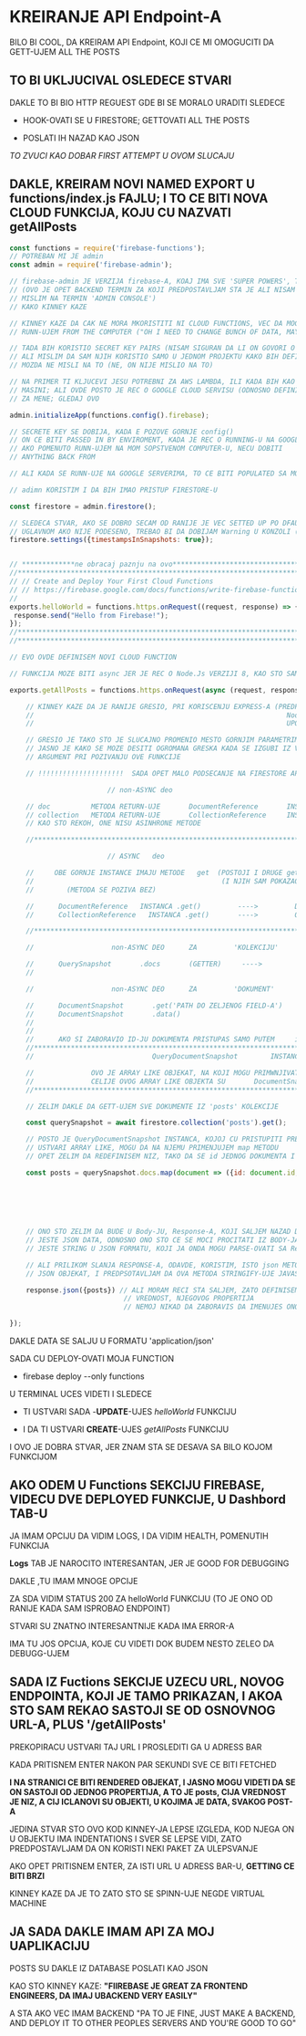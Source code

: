 # KREIRANJE API Endpoint-A

BILO BI COOL, DA KREIRAM API Endpoint, KOJI CE MI OMOGUCITI DA GETT-UJEM ALL THE POSTS

## TO BI UKLJUCIVAL OSLEDECE STVARI

DAKLE TO BI BIO HTTP REGUEST GDE BI SE MORALO URADITI SLEDECE

- HOOK-OVATI SE U FIRESTORE; GETTOVATI ALL THE POSTS

- POSLATI IH NAZAD KAO JSON

*TO ZVUCI KAO DOBAR FIRST ATTEMPT U OVOM SLUCAJU*

## DAKLE, KREIRAM NOVI NAMED EXPORT U functions/index.js FAJLU;  I TO CE BITI NOVA CLOUD FUNKCIJA, KOJU CU NAZVATI getAllPosts

```javascript
const functions = require('firebase-functions');
// POTREBAN MI JE admin
const admin = require('firebase-admin');

// firebase-admin JE VERZIJA firebase-A, KOAJ IMA SVE 'SUPER POWERS', THAT THE ADMIN CONSOLE HAS 
// (OVO JE OPET BACKEND TERMIN ZA KOJI PREDPOSTAVLJAM STA JE ALI NISAM RADIO BACKEND U KLASICNOM SMISLU
// MISLIM NA TERMIN 'ADMIN CONSOLE')
// KAKO KINNEY KAZE

// KINNEY KAZE DA CAK NE MORA MKORISTITI NI CLOUD FUNCTIONS, VEC DA MOGU KORISITI firebase-admin KAO SCRIPT KOJI
// RUNN-UJEM FROM THE COMPUTER ("OH I NEED TO CHANGE BUNCH OF DATA, MAYBE HOW COMMENTS ARE FORMATED")

// TADA BIH KORISTIO SECRET KEY PAIRS (NISAM SIGURAN DA LI ON GOVORI O VAPID KLJUCEVIMA, KOJE SAM KORISTIO
// ALI MISLIM DA SAM NJIH KORISTIO SAMO U JEDNOM PROJEKTU KAKO BIH DEFINISAO SUBSCRIBING NA NOTIFICATIONS)
// MOZDA NE MISLI NA TO (NE, ON NIJE MISLIO NA TO)

// NA PRIMER TI KLJUCEVI JESU POTREBNI ZA AWS LAMBDA, ILI KADA BIH KAO SO SAM REKAO, STVARI RADIO LOKLNO N MOJOJ 
// MASINI; ALI OVDE POSTO JE REC O GOOGLE CLOUD SERVISU (ODNOSNO DEFINISEM CODE ZA NJIHOVE SERVERE), TO JE URADJENO 
// ZA MENE; GLEDAJ OVO

admin.initializeApp(functions.config().firebase);

// SECRETE KEY SE DOBIJA, KADA E POZOVE GORNJE config()
// ON CE BITI PASSED IN BY ENVIROMENT, KADA JE REC O RUNNING-U NA GOOGLE SERVERIMA
// AKO POMENUTO RUNN-UJEM NA MOM SOPSTVENOM COMPUTER-U, NECU DOBITI
// ANYTHING BACK FROM

// ALI KADA SE RUNN-UJE NA GOOGLE SERVERIMA, TO CE BITI POPULATED SA MOJIM:     SECRET KEY PAIR-OM

// adimn KORISTIM I DA BIH IMAO PRISTUP FIRESTORE-U

const firestore = admin.firestore();

// SLEDECA STVAR, AKO SE DOBRO SECAM OD RANIJE JE VEC SETTED UP PO DFAULT-U, ALI HAJDE DA JE DEFINISEM
// UGLAVNOM AKO NIJE PODESENO, TREBAO BI DA DOBIJAM Warning U KONZOLI (U BROWSER-U, PRI FETCHING-U)
firestore.settings({timestampsInSnapshots: true});


// *************ne obracaj paznju na ovo*********************************
//***********************************************************************
// // Create and Deploy Your First Cloud Functions
// // https://firebase.google.com/docs/functions/write-firebase-functions
//
exports.helloWorld = functions.https.onRequest((request, response) => {
 response.send("Hello from Firebase!");
});
//***********************************************************************
//***********************************************************************

// EVO OVDE DEFINISEM NOVI CLOUD FUNCTION

// FUNKCIJA MOZE BITI async JER JE REC O Node.Js VERZIJI 8, KAO STO SAM I REKAO

exports.getAllPosts = functions.https.onRequest(async (request, response) => {

    // KINNEY KAZE DA JE RANIJE GRESIO, PRI KORISCENJU EXPRESS-A (PREDPSOTAVLJAM DA JE OVO Express.Js LIBRARY
    //                                                              Node.JS, KOJI JA EVO KORISTIM BEZ FORMALNOG
    //                                                              UPOZNAVANJA)

    // GRESIO JE TAKO STO JE SLUCAJNO PROMENIO MESTO GORNJIM PARAMETRIMA FUNKCIJE (request UVEK IDE PRVI)
    // JASNO JE KAKO SE MOZE DESITI OGROMANA GRESKA KADA SE IZGUBI IZ VIDA DA JE Request INSTANCA UVEK PRVI
    // ARGUMENT PRI POZIVANJU OVE FUNKCIJE

    // !!!!!!!!!!!!!!!!!!!!!  SADA OPET MALO PODSECANJE NA FIRESTORE API

                        // non-ASYNC deo

    // doc          METODA RETURN-UJE       DocumentReference       INSTANCU
    // collection   METODA RETURN-UJE       CollectionReference     INSTANCU
    // KAO STO REKOH, ONE NISU ASINHRONE METODE

    //*****************************************************************************************

                        // ASYNC   deo

    //     OBE GORNJE INSTANCE IMAJU METODE   get  (POSTOJI I DRUGE get METODE KOJE SE PRIMENJU NA DRUGIM INSTANCAMa)
    //                                              (I NJIH SAM POKAZAO, ALI DOLE)
    //        (METODA SE POZIVA BEZ)

    //      DocumentReference   INSTANCA .get()         ---->         DocumentSnapshot
    //      CollectionReference   INSTANCA .get()       ---->         QuerySnapshot

    //*****************************************************************************************

    //                   non-ASYNC DEO      ZA         'KOLEKCIJU'

    //      QuerySnapshot       .docs       (GETTER)     ---->          QueryDocumentSnapshot
    //

    //                   non-ASYNC DEO      ZA         'DOKUMENT'

    //      DocumentSnapshot       .get('PATH DO ZELJENOG FIELD-A')     ----->          VALUE ZELEJNOG FIELDA
    //      DocumentSnapshot       .data()                              ----->          CEO OBJEKAT (FIELD-OVIMA
    //                                                                                   MOGU PRISTUPITI, KAO
    //                                                                                  PROPERTIJIMA OVOG OBJEKTA )
    //      AKO SI ZABORAVIO ID-JU DOKUMENTA PRISTUPAS SAMO PUTEM     id    GETTER-A
    //*************************************************************************************************************
    //                             QueryDocumentSnapshot        INSTANCA (DA KAZEM POSEBNO O NJOJ)

    //              OVO JE ARRAY LIKE OBJEKAT, NA KOJI MOGU PRIMWNJIVATIT I Array METODE
    //              CELIJE OVOG ARRAY LIKE OBJEKTA SU       DocumentSnapshot        INSTANCE NEKE KOLEKCIJE
    //*****************************************************************************************

    // ZELIM DAKLE DA GETT-UJEM SVE DOKUMENTE IZ 'posts' KOLEKCIJE

    const querySnapshot = await firestore.collection('posts').get();

    // POSTO JE QueryDocumentSnapshot INSTANCA, KOJOJ CU PRISTUPITI PREKO docs PROPERTIJA, ILI GETTER-A
    // USTVARI ARRAY LIKE, MOGU DA NA NJEMU PRIMENJUJEM map METODU
    // OPET ZELIM DA REDEFINISEM NIZ, TAKO DA SE id JEDNOG DOKUMENTA I OSTALI PROPERTIJI TOG DOKUMENTA, USTVARI BUDU // ZAJEDNO U JEDNOM OBJEKTU; I TO ZELIM ZA SVAKI OD DOKUMENATA

    const posts = querySnapshot.docs.map(document => ({id: document.id, ...document.data()})); // NE ZABORAVO DA U
                                                                                                // ZAGRADU STAVIS
                                                                                                // OBJEKAT, KADA
                                                                                                // ZELIS DA ON BUDE
                                                                                                // RETURNED VALUE
                                                                                                // ARROW FUNKCIJE

    // ONO STO ZELIM DA BUDE U Body-JU, Response-A, KOJI SALJEM NAZAD DO CLIENT-A
    // JESTE JSON DATA, ODNOSNO ONO STO CE SE MOCI PROCITATI IZ BODY-JA ,POMENUTOG Response-A
    // JESTE STRING U JSON FORMATU, KOJI JA ONDA MOGU PARSE-OVATI SA Response.json() (TO BI TREBAL ODA ZNAM)

    // ALI PRILIKOM SLANJA RESPONSE-A, ODAVDE, KORISTIM, ISTO json METODU, KOJA KAO ARGUMENT PRIHAVATA
    // JSON OBJEKAT, I PREDPSOTAVLJAM DA OVA METODA STRINGIFY-UJE JAVASCRIPT OBJEKAT PRE SLANJA

    response.json({posts}) // ALI MORAM RECI STA SALJEM, ZATO DEFINISEM OBJEKAT, KOJEM JE GORNJI NIZ
                            // VREDNOST, NJEGOVOG PROPERTIJA
                            // NEMOJ NIKAD DA ZABORAVIS DA IMENUJES ONO STO SALJES NAZAD

});

```

DAKLE DATA SE SALJU U FORMATU 'application/json'

SADA CU DEPLOY-OVATI MOJA FUNCTION

- firebase deploy --only functions

U TERMINAL UCES VIDETI I SLEDECE

- TI USTVARI SADA -**UPDATE**-UJES *helloWorld* FUNKCIJU

- I DA TI USTVARI **CREATE**-UJES *getAllPosts* FUNKCIJU

I OVO JE DOBRA STVAR, JER ZNAM STA SE DESAVA SA BILO KOJOM FUNKCIJOM

## AKO ODEM U Functions SEKCIJU FIREBASE, VIDECU DVE DEPLOYED FUNKCIJE, U Dashbord TAB-U

JA IMAM OPCIJU DA VIDIM LOGS, I DA VIDIM HEALTH, POMENUTIH FUNKCIJA

**Logs** TAB JE NAROCITO INTERESANTAN, JER JE GOOD FOR DEBUGGING

DAKLE ,TU IMAM MNOGE OPCIJE

ZA SDA VIDIM STATUS 200 ZA helloWorld FUNKCIJU (TO JE ONO OD RANIJE KADA SAM ISPROBAO ENDPOINT)

STVARI SU ZNATNO INTERESANTNIJE KADA IMA ERROR-A

IMA TU JOS OPCIJA, KOJE CU VIDETI DOK BUDEM NESTO ZELEO DA DEBUGG-UJEM

## SADA IZ Fuctions SEKCIJE UZECU URL, NOVOG ENDPOINTA, KOJI JE TAMO PRIKAZAN, I AKOA STO SAM REKAO SASTOJI SE OD OSNOVNOG URL-A, PLUS '/getAllPosts'

PREKOPIRACU USTVARI TAJ URL I PROSLEDITI GA U ADRESS BAR

KADA PRITISNEM ENTER NAKON PAR SEKUNDI SVE CE BITI FETCHED

**I NA STRANICI CE BITI RENDERED OBJEKAT, I JASNO MOGU VIDETI DA SE ON SASTOJI OD JEDNOG PROPERTIJA, A TO JE posts, CIJA VREDNOST JE NIZ, A CIJ ICLANOVI SU OBJEKTI, U KOJIMA JE DATA, SVAKOG POST-A**

JEDINA STVAR STO OVO KOD KINNEY-JA LEPSE IZGLEDA, KOD NJEGA ON U OBJEKTU IMA INDENTATIONS I SVER SE LEPSE VIDI, ZATO PREDPOSTAVLJAM DA ON KORISTI NEKI PAKET ZA ULEPSVANJE

AKO OPET PRITISNEM ENTER, ZA ISTI URL U ADRESS BAR-U, **GETTING CE BITI BRZI**

KINNEY KAZE DA JE TO ZATO STO SE SPINN-UJE NEGDE VIRTUAL MACHINE

## JA SADA DAKLE IMAM API ZA MOJ UAPLIKACIJU

POSTS SU DAKLE IZ DATABASE POSLATI KAO JSON

KAO STO KINNEY KAZE: **"FIIREBASE JE GREAT ZA FRONTEND ENGINEERS, DA IMAJ UBACKEND VERY EASILY"**

A STA AKO VEC IMAM BACKEND "PA TO JE FINE, JUST MAKE A BACKEND, AND DEPLOY IT TO OTHER PEOPLES SERVERS AND YOU'RE GOOD TO GO"

